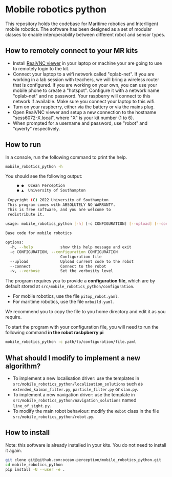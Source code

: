 # Mobile robotics python

This repository holds the codebase for Maritime robotics and Interlligent mobile robotics. The software has been designed as a set of modular classes to enable interoperability between different robot and sensor types.

## How to remotely connect to your MR kits
 - Install [RealVNC viewer](https://www.realvnc.com/en/connect/download/viewer/) in your laptop or machine your are going to use to remotely login to the kit.
 - Connect your laptop to a wifi network called "oplab-net". If you are working in a lab session with teachers, we will bring a wireless router that is configured. If you are working on your own, you can use your mobile phone to create a "hotspot". Configure it with a network name "oplab-net" and no password. Your raspberry will connect to this network if available. Make sure you connect your laptop to this wifi.
 - Turn on your raspberry, either via the battery or via the mains plug.
 - Open RealVNC viewer and setup a new connection to the hostname "sess6072-X.local", where "X" is your kit number (1 to 6).
 - When prompted for a username and password, use "robot" and "qwerty" respectively.

## How to run

In a console, run the following command to print the help.

```bash
mobile_robotics_python -h
```

You should see the following output:
```bash
     ● ●  Ocean Perception
     ● ▲  University of Southampton
 
 Copyright (C) 2022 University of Southampton   
 This program comes with ABSOLUTELY NO WARRANTY.
 This is free software, and you are welcome to  
 redistribute it.                               
 
usage: mobile_robotics_python [-h] [-c CONFIGURATION] [--upload] [--connect] [-v]

Base code for mobile robotics

options:
  -h, --help            show this help message and exit
  -c CONFIGURATION, --configuration CONFIGURATION
                        Configuration file
  --upload              Upload current code to the robot
  --connect             Connect to the robot
  -v, --verbose         Set the verbosity level
```

The program requires you to provide a **configuration file**, which are by default stored at `src/mobile_robotics_python/configuration`. 
 - For mobile robotics, use the file `pitop_robot.yaml`.
 - For maritime robotics, use the file `mrbuild.yaml`.
 
We recommend you to copy the file to you home directory and edit it as you require.

To start the program with your configuration file, you will need to run the following command **in the robot rasbpberry pi**

```bash
mobile_robotics_python -c path/to/configuration/file.yaml
```

## What should I modify to implement a new algorithm?

 - To implement a new localisation driver: use the templates in `src/mobile_robotics_python/localisation_solutions` such as `extended_kalman_filter.py`, `particle_filter.py` or `slam.py`. 
 - To implement a new navigation driver: use the template in `src/mobile_robotics_python/navigation_solutions` named `line_of_sight.py`. 
 - To modify the main robot behaviour: modify the `Robot` class in the file `src/mobile_robotics_python/robot.py`.


## How to install

Note: this software is already installed in your kits. You do not need to install it again.

```bash
git clone git@github.com:ocean-perception/mobile_robotics_python.git
cd mobile_robotics_python
pip install -U --user -e .
```

